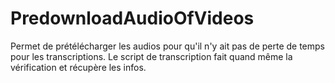# PredownloadAudioOfVideos

Permet de prétélécharger les audios pour qu'il n'y ait pas de perte de temps pour les transcriptions. Le script de transcription fait quand même la vérification et récupère les infos.
